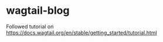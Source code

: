 # wagtail-blog
Followed tutorial on https://docs.wagtail.org/en/stable/getting_started/tutorial.html
